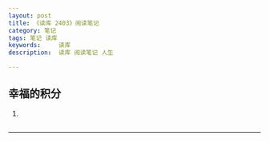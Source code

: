 ```yaml
---
layout: post  
title: 《读库 2403》阅读笔记
category: 笔记
tags: 笔记 读库
keywords:     读库
description:  读库 阅读笔记 人生

---
```


## 幸福的积分

1.   


## 



---
